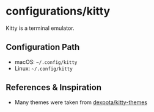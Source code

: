 # configurations/kitty

Kitty is a terminal emulator.

## Configuration Path
- macOS: `~/.config/kitty`
- Linux: `~/.config/kitty`

## References & Inspiration
- Many themes were taken from [dexpota/kitty-themes](https://github.com/dexpota/kitty-themes)
